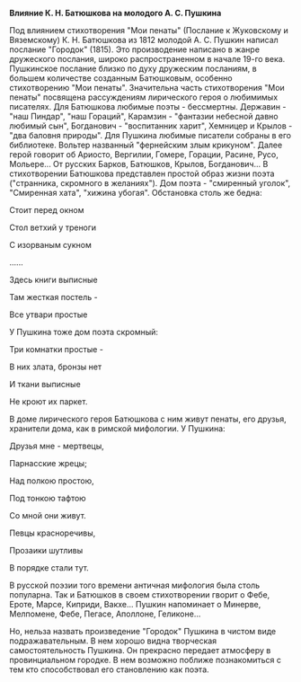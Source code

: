 **Влияние К. Н. Батюшкова на молодого А. С. Пушкина**

Под влиянием стихотворения "Мои пенаты" (Послание к Жуковскому и Вяземскому) К. Н. Батюшкова из 1812 молодой А. С. Пушкин написал послание "Городок" (1815). Это производение написано в жанре дружеского послания, широко распространенном в начале 19-го века. Пушкинское послание близко по духу дружеским посланиям, в большем количестве созданным Батюшковым, особенно стихотворению "Мои пенаты". 
Значительна часть стихотворения "Мои пенаты" посвящена рассуждениям лирического героя о любимимых писателях. Для Батюшкова любимые поэты - бессмертны. Державин - "наш Пиндар", "наш Гораций", Карамзин - "фантазии небесной давно любимый сын", Богданович  - "воспитанник харит", Хемницер и Крылов - "два баловня природы".
Для Пушкина любимые  писатели собраны в его библиотеке. Вольтер названный "фернейским злым крикуном". Далее герой говорит об Ариосто, Вергилии, Гомере, Горации, Расине, Русо, Мольере... От русских Барков, Батюшков, Крылов, Богданович...
В стихотворении Батюшкова представлен простой образ жизни поэта ("странника, скромного в желаниях"). Дом поэта - "смиренный уголок", "Смиренная хата", "хижина убогая". Обстановка столь же бедна:

Стоит перед окном

Стол ветхий у треноги

С изорваным сукном

......

Здесь книги выписные

Там жесткая постель -

Все утвари простые

У Пушкина тоже дом поэта скромный:

Три комнатки простые -

В них злата, бронзы нет

И ткани выписные

Не кроют их паркет.

В доме лирического героя Батюшкова с ним живут пенаты, его друзья, хранители дома, как в римской мифологии. У Пушкина:

Друзья мне - мертвецы,

Парнасские жрецы;

Над полкою простою,

Под тонкою тафтою

Со мной они живут.

Певцы красноречивы,

Прозаики шутливы

В порядке стали тут.

В русской поэзии того времени античная мифология была столь популарна. Так и Батюшков в своем стихотворении гворит о Фебе, Ероте, Марсе, Киприди, Вакхе... Пушкин напоминает о Минерве, Мелпомене, Фебе, Пегасе, Аполлоне, Геликоне...

Но, нельза назвать произведение "Городок" Пушкина в чистом виде подражавательным. В нем хорошо видна творческая самостоятельность Пушкина. Он прекрасно передает атмосферу в провинциальном городке. В нем возможно поближе познакомиться с тем кто способствовал его становлению как поэта. 





